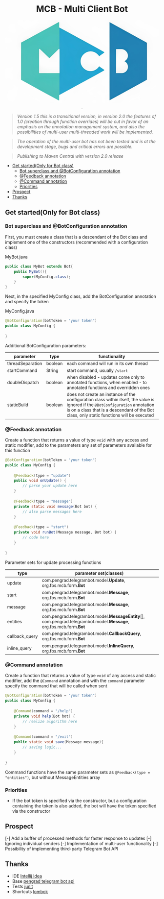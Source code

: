 <div align = "center">
  <h1>MCB - Multi Client Bot</h1>
  <img src="Logo.jpg" alt=""/>
  <a href="https://github.com/VilShiro/MCBJava/releases/latest">
    <img src="https://img.shields.io/github/release/VilShiro/MCBJava.svg?style=flat" alt="">
  </a>
  <a href="https://github.com/VilShiro/MCBJava/releases/latest">
    <img src="https://img.shields.io/github/downloads/VilShiro/MCBJava/total.svg?style=flat" alt="">
  </a>
</div>

> _Version 1.5 this is a transitional version, in version 2.0 the features of 1.0 (creation through function overrides) will be cut in favor of an emphasis on the annotation management system, and also the possibilities of multi-user multi-threaded work will be implemented._

> _The operation of the multi-user bot has not been tested and is at the development stage, bugs and critical errors are possible._

> _Publishing to Maven Central with version 2.0 release_

<!-- TOC -->
* [Get started(Only for Bot class)](#get-startedonly-for-bot-class)
  * [Bot superclass and @BotConfiguration annotation](#bot-superclass-and-botconfiguration-annotation)
  * [@Feedback annotation](#feedback-annotation)
  * [@Command annotation](#command-annotation)
  * [Priorities](#priorities)
* [Prospect](#prospect)
* [Thanks](#thanks)
<!-- TOC -->

## Get started(Only for Bot class)

### Bot superclass and @BotConfiguration annotation

First, you must create a class that is a descendant of the Bot class and implement one of the constructors (recommended with a configuration class)

MyBot.java
```java
public class MyBot extends Bot{
    public MyBot(){
        super(MyConfig.class);
    }
}
```

Next, in the specified MyConfig class, add the BotConfiguration annotation and specify the token

MyConfig.java

```java
@BotConfiguration(botToken = "your token")
public class MyConfig {
    
}
```

Additional BotConfiguration parameters:

| parameter        | type    | functionality                                                                                                                                                                                                                |
|------------------|---------|------------------------------------------------------------------------------------------------------------------------------------------------------------------------------------------------------------------------------|
| threadSeparation | boolean | each command will run in its own thread                                                                                                                                                                                      |
| startCommand     | String  | start command, usually `/start`                                                                                                                                                                                              |
| doubleDispatch   | boolean | when disabled - updates come only to annotated functions, when enabled - to annotated functions and overridden ones                                                                                                          |
| staticBuild      | boolean | does not create an instance of the configuration class within itself, the value is ignored if the `@BotConfiguration` annotation is on a class that is a descendant of the Bot class, only static functions will be executed |

### @Feedback annotation

Create a function that returns a value of type `void` with any access and static modifier, add to the parameters any set of parameters available for this function

```java
@BotConfiguration(botToken = "your token")
public class MyConfig {

    @Feedback(type = "update")
    public void onUpdate() {
        // parse your update here
    }

    @Feedback(type = "message")
    private static void message(Bot bot) {
        // also parse messages here
    }

    @Feedback(type = "start")
    private void runBot(Message message, Bot bot) {
        // code here
    }

}
```

Parameter sets for update processing functions

| type           | parameter set(classes)                                                                                                 |
|----------------|------------------------------------------------------------------------------------------------------------------------|
| update         | com.pengrad.telegrambot.model.**Update**, org.fbs.mcb.form.**Bot**                                                     |
| start          | com.pengrad.telegrambot.model.**Message**, org.fbs.mcb.form.**Bot**                                                    |
| message        | com.pengrad.telegrambot.model.**Message**, org.fbs.mcb.form.**Bot**                                                    |
| entities       | com.pengrad.telegrambot.model.**MessageEntity**[], com.pengrad.telegrambot.model.**Message**, org.fbs.mcb.form.**Bot** |
| callback_query | com.pengrad.telegrambot.model.**CallbackQuery**, org.fbs.mcb.form.**Bot**                                              |
| inline_query   | com.pengrad.telegrambot.model.**InlineQuery**, org.fbs.mcb.form.**Bot**                                                |

### @Command annotation

Create a function that returns a value of type `void` of any access and static modifier, add the `@Command` annotation and with the `command` parameter specify the command that will be called when sent

```java
@BotConfiguration(botToken = "your token")
public class MyConfig {

    @Command(command = "/help")
    private void help(Bot bot) {
        // realize algorithm here
    }

    @Command(command = "/exit")
    public static void save(Message message){
        // saving logic...
    }

}
```

Command functions have the same parameter sets as `@Feedback(type = "entities")`, but without MessageEntities array

### Priorities

- If the bot token is specified via the constructor, but a configuration containing the token is also added, the bot will have the token specified via the constructor

## Prospect

[-] Add a buffer of processed methods for faster response to updates
[-] Ignoring individual senders
[-] Implementation of multi-user functionality
[-] Possibility of implementing third-party Telegram Bot API

## Thanks
- IDE [Intellij Idea](https://www.jetbrains.com/idea/)
- Base [pengrad telegram bot api](https://github.com/pengrad/java-telegram-bot-api)
- Tests [junit](https://github.com/junit-team/junit4)
- Shortcuts [lombok](https://github.com/projectlombok/lombok)